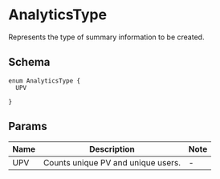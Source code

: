 # AnalyticsType

Represents the type of summary information to be created.

## Schema

```text
enum AnalyticsType {
  UPV

}
```

## Params

| Name | Description | Note |
| --- | --- | --- |
| UPV | Counts unique PV and unique users. | - |

